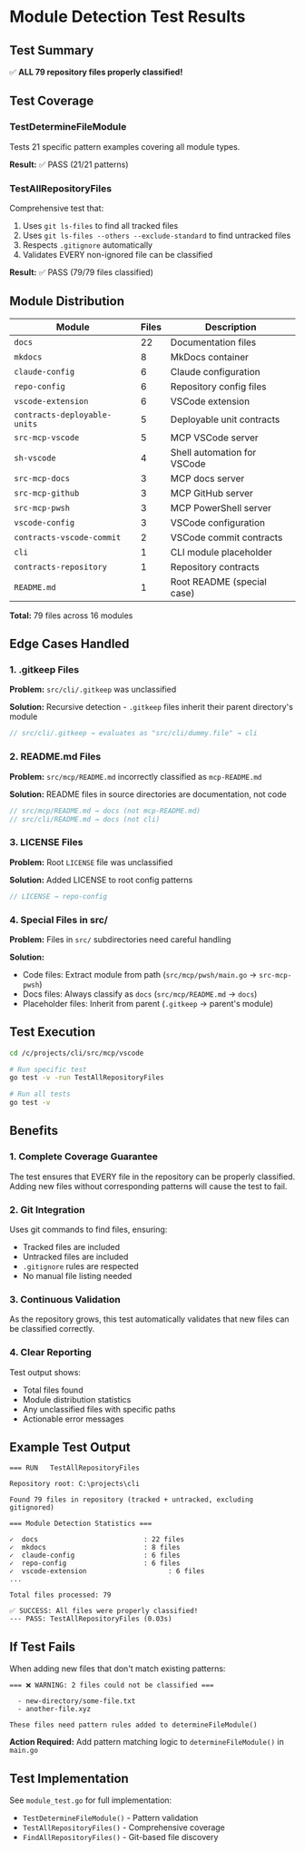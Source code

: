 # Module Detection Test Results

## Test Summary

✅ **ALL 79 repository files properly classified!**

## Test Coverage

### TestDetermineFileModule

Tests 21 specific pattern examples covering all module types.

**Result:** ✅ PASS (21/21 patterns)

### TestAllRepositoryFiles

Comprehensive test that:

1. Uses `git ls-files` to find all tracked files
2. Uses `git ls-files --others --exclude-standard` to find untracked files
3. Respects `.gitignore` automatically
4. Validates EVERY non-ignored file can be classified

**Result:** ✅ PASS (79/79 files classified)

## Module Distribution

| Module | Files | Description |
|--------|-------|-------------|
| `docs` | 22 | Documentation files |
| `mkdocs` | 8 | MkDocs container |
| `claude-config` | 6 | Claude configuration |
| `repo-config` | 6 | Repository config files |
| `vscode-extension` | 6 | VSCode extension |
| `contracts-deployable-units` | 5 | Deployable unit contracts |
| `src-mcp-vscode` | 5 | MCP VSCode server |
| `sh-vscode` | 4 | Shell automation for VSCode |
| `src-mcp-docs` | 3 | MCP docs server |
| `src-mcp-github` | 3 | MCP GitHub server |
| `src-mcp-pwsh` | 3 | MCP PowerShell server |
| `vscode-config` | 3 | VSCode configuration |
| `contracts-vscode-commit` | 2 | VSCode commit contracts |
| `cli` | 1 | CLI module placeholder |
| `contracts-repository` | 1 | Repository contracts |
| `README.md` | 1 | Root README (special case) |

**Total:** 79 files across 16 modules

## Edge Cases Handled

### 1. .gitkeep Files

**Problem:** `src/cli/.gitkeep` was unclassified

**Solution:** Recursive detection - `.gitkeep` files inherit their parent directory's module

```go
// src/cli/.gitkeep → evaluates as "src/cli/dummy.file" → cli
```

### 2. README.md Files

**Problem:** `src/mcp/README.md` incorrectly classified as `mcp-README.md`

**Solution:** README files in source directories are documentation, not code

```go
// src/mcp/README.md → docs (not mcp-README.md)
// src/cli/README.md → docs (not cli)
```

### 3. LICENSE Files

**Problem:** Root `LICENSE` file was unclassified

**Solution:** Added LICENSE to root config patterns

```go
// LICENSE → repo-config
```

### 4. Special Files in src/

**Problem:** Files in `src/` subdirectories need careful handling

**Solution:**

- Code files: Extract module from path (`src/mcp/pwsh/main.go` → `src-mcp-pwsh`)
- Docs files: Always classify as `docs` (`src/mcp/README.md` → `docs`)
- Placeholder files: Inherit from parent (`.gitkeep` → parent's module)

## Test Execution

```bash
cd /c/projects/cli/src/mcp/vscode

# Run specific test
go test -v -run TestAllRepositoryFiles

# Run all tests
go test -v
```

## Benefits

### 1. Complete Coverage Guarantee

The test ensures that EVERY file in the repository can be properly classified. Adding new files without corresponding patterns will cause the test to fail.

### 2. Git Integration

Uses git commands to find files, ensuring:

- Tracked files are included
- Untracked files are included
- `.gitignore` rules are respected
- No manual file listing needed

### 3. Continuous Validation

As the repository grows, this test automatically validates that new files can be classified correctly.

### 4. Clear Reporting

Test output shows:

- Total files found
- Module distribution statistics
- Any unclassified files with specific paths
- Actionable error messages

## Example Test Output

```text
=== RUN   TestAllRepositoryFiles

Repository root: C:\projects\cli

Found 79 files in repository (tracked + untracked, excluding gitignored)

=== Module Detection Statistics ===

✓  docs                          : 22 files
✓  mkdocs                        : 8 files
✓  claude-config                 : 6 files
✓  repo-config                   : 6 files
✓  vscode-extension                    : 6 files
...

Total files processed: 79

✅ SUCCESS: All files were properly classified!
--- PASS: TestAllRepositoryFiles (0.03s)
```

## If Test Fails

When adding new files that don't match existing patterns:

```text
=== ❌ WARNING: 2 files could not be classified ===

  - new-directory/some-file.txt
  - another-file.xyz

These files need pattern rules added to determineFileModule()
```

**Action Required:** Add pattern matching logic to `determineFileModule()` in `main.go`

## Test Implementation

See `module_test.go` for full implementation:

- `TestDetermineFileModule()` - Pattern validation
- `TestAllRepositoryFiles()` - Comprehensive coverage
- `FindAllRepositoryFiles()` - Git-based file discovery
